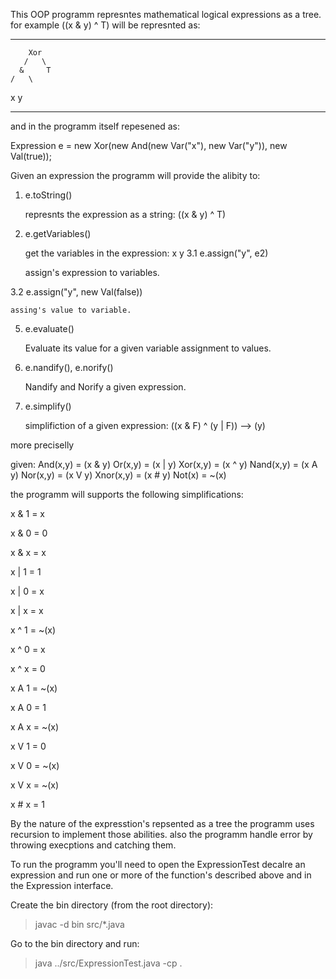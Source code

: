 This OOP programm represntes mathematical logical expressions as a tree.
for example ((x & y) ^ T) will be represnted as:

-----
        Xor
       /   \
      &     T
    /   \
   x     y

-----

and in the programm itself repesened as:

Expression e = new Xor(new And(new Var("x"), new Var("y")), new Val(true));


Given an expression the programm will provide the alibity to:

1. e.toString()

    represnts the expression as a string: ((x & y) ^ T)

3. e.getVariables()

    get the variables in the expression: x y
3.1 e.assign("y", e2)

    assign's expression to variables.
   
3.2 e.assign("y", new Val(false))

    assing's value to variable.

5. e.evaluate()
   
    Evaluate its value for a given variable assignment to values.

7. e.nandify(), e.norify()
   
    Nandify and Norify a given expression.

9. e.simplify()

    simplifiction of a given expression: ((x & F) ^ (y | F)) --> (y)


more preciselly

given:
And(x,y) = (x & y)
Or(x,y) = (x | y)
Xor(x,y) = (x ^ y)
Nand(x,y) = (x A y)
Nor(x,y) = (x V y)
Xnor(x,y) = (x # y)
Not(x) = ~(x)

the programm will supports the following simplifications:

x & 1 = x

x & 0 = 0

x & x = x

x | 1 = 1

x | 0 = x

x | x = x

x ^ 1 = ~(x)

x ^ 0 = x

x ^ x = 0

x A 1 = ~(x)

x A 0 = 1

x A x = ~(x)

x V 1 = 0

x V 0 = ~(x)

x V x = ~(x)

x # x = 1


By the nature of the expresstion's repsented as a tree the programm uses recursion
to implement those abilities. also the programm handle error by throwing execptions and catching them.


To run the programm you'll need to open the ExpressionTest decalre an expression
and run one or more of the function's described above and in the Expression interface.

Create the bin directory (from the root directory):
> javac -d bin src/*.java

Go to the bin directory and run:
> java ../src/ExpressionTest.java -cp .









